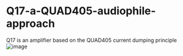 # Q17-a-QUAD405-audiophile-approach
Q17 is an amplifier based on the QUAD405 current dumping principle
![image](https://user-images.githubusercontent.com/22703498/129330605-c93fc8af-65c4-4e56-8a2d-c02d22d79e27.png)
